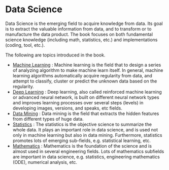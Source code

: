 # Data Science



Data Science is the emerging field to acquire knowledge from data. Its goal is to extract the valuable information from data, and to transform or to manufacture the data product. The book focuses on both fundamental science knowledge (including math, statistics, etc.) and implementations (coding, tool, etc.).



The following are topics introduced in the book.

* [Machine Learning](machine_learning/README.md) : Machine learning is the field that to design a series of analyzing algorithm to make machine learn itself. In general, machine learning algorithms automatically acquire regularity from data, and attempt to classify, cluster or predict the unknown data based on the regularity.
* [Deep Learning](deep_learning/README.md) : Deep learning, also called reinforced machine learning or advanced neural network, is built on different neural network types and improves learning processes over several steps (levels) in developing images, versions, and speaks, etc fields.
* [Data Mining](data_mining/README.md) : Data mining is the field that extracts the hidden features from different types of huge data.
* [Statistics](statistics/README.md) : The statistics is the objective science to summarize the whole data. It plays an important role in data science, and is used not only in machine learning but also in data mining. Furthermore, statistics promotes lots of emerging sub-fields, e.g. statistical learning, etc.
* [Mathematics](mathematics/README.md) : Mathematics is the foundation of the science and is almost used in several engineering fields. Lots of mathematics subfields are important in data science, e.g. statistics, engineering mathematics (ODE), numerical analysis, etc.


